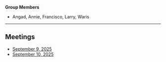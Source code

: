 **Group Members**  
- Angad, Annie, Francisco, Larry, Waris  

---

## Meetings
- [September 9, 2025](./meetings/sept-9-2025.md)  
- [September 10, 2025](./meetings/sept-10-2025.md)
